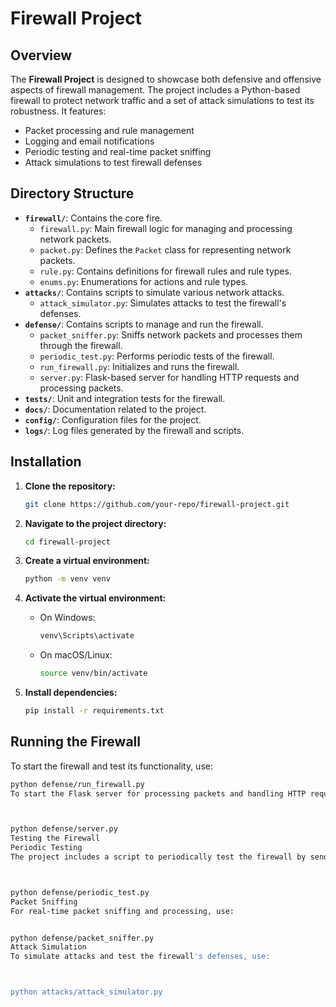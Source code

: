 # Firewall Project

## Overview

The **Firewall Project** is designed to showcase both defensive and offensive aspects of firewall management. The project includes a Python-based firewall to protect network traffic and a set of attack simulations to test its robustness. It features:

- Packet processing and rule management
- Logging and email notifications
- Periodic testing and real-time packet sniffing
- Attack simulations to test firewall defenses

## Directory Structure

- **`firewall/`**: Contains the core fire.
  - `firewall.py`: Main firewall logic for managing and processing network packets.
  - `packet.py`: Defines the `Packet` class for representing network packets.
  - `rule.py`: Contains definitions for firewall rules and rule types.
  - `enums.py`: Enumerations for actions and rule types.
- **`attacks/`**: Contains scripts to simulate various network attacks.
  - `attack_simulator.py`: Simulates attacks to test the firewall's defenses.
- **`defense/`**: Contains scripts to manage and run the firewall.
  - `packet_sniffer.py`: Sniffs network packets and processes them through the firewall.
  - `periodic_test.py`: Performs periodic tests of the firewall.
  - `run_firewall.py`: Initializes and runs the firewall.
  - `server.py`: Flask-based server for handling HTTP requests and processing packets.
- **`tests/`**: Unit and integration tests for the firewall.
- **`docs/`**: Documentation related to the project.
- **`config/`**: Configuration files for the project.
- **`logs/`**: Log files generated by the firewall and scripts.

## Installation

1. **Clone the repository:**

    ```bash
    git clone https://github.com/your-repo/firewall-project.git
    ```

2. **Navigate to the project directory:**

    ```bash
    cd firewall-project
    ```

3. **Create a virtual environment:**

    ```bash
    python -m venv venv
    ```

4. **Activate the virtual environment:**

    - On Windows:

      ```bash
      venv\Scripts\activate
      ```

    - On macOS/Linux:

      ```bash
      source venv/bin/activate
      ```

5. **Install dependencies:**

    ```bash
    pip install -r requirements.txt
    ```

## Running the Firewall

To start the firewall and test its functionality, use:

```bash
python defense/run_firewall.py
To start the Flask server for processing packets and handling HTTP requests, use:



python defense/server.py
Testing the Firewall
Periodic Testing
The project includes a script to periodically test the firewall by sending HTTP requests:



python defense/periodic_test.py
Packet Sniffing
For real-time packet sniffing and processing, use:


python defense/packet_sniffer.py
Attack Simulation
To simulate attacks and test the firewall's defenses, use:



python attacks/attack_simulator.py
